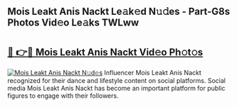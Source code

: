 ## Mois Leakt Anis Nackt Le𝚊k𝚎d N𝚞𝚍es - Part-G8s Photos Vid𝚎o Le𝚊ks TWLww

# <h2><a href="http://fb7x5h.evod.top/?m=Mois+Leakt+Anis+Nackt">🔗 👉🔴 Mois Leakt Anis Nackt Vid𝚎o Ph𝚘t𝚘s</a></h2>

[![Mois Leakt Anis Nackt N𝚞d𝚎s](https://i.imgur.com/8V9OHl7.gif)](http://fb7x5h.evod.top/?m=Mois+Leakt+Anis+Nackt)
Influencer Mois Leakt Anis Nackt recognized for their dance and lifestyle content on social platforms. Social media Mois Leakt Anis Nackt has become an important platform for public figures to engage with their followers. 
